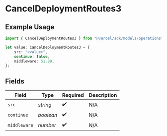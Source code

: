 # CancelDeploymentRoutes3

## Example Usage

```typescript
import { CancelDeploymentRoutes3 } from "@vercel/sdk/models/operations";

let value: CancelDeploymentRoutes3 = {
    src: "<value>",
    continue: false,
    middleware: 51.89,
};
```

## Fields

| Field              | Type               | Required           | Description        |
| ------------------ | ------------------ | ------------------ | ------------------ |
| `src`              | *string*           | :heavy_check_mark: | N/A                |
| `continue`         | *boolean*          | :heavy_check_mark: | N/A                |
| `middleware`       | *number*           | :heavy_check_mark: | N/A                |